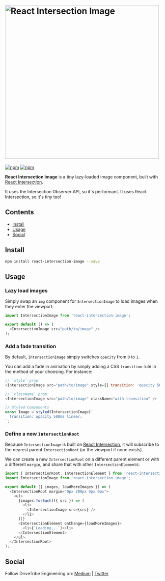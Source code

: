 # <img alt="React Intersection Image" src="https://user-images.githubusercontent.com/7850794/36429384-7954d29c-164a-11e8-8956-957c4766a04d.png" width="500">

[![npm](https://img.shields.io/npm/v/react-intersection-image.svg?style=flat-square)](https://www.npmjs.com/package/react-intersection) [![npm](https://img.shields.io/npm/dm/react-intersection-image.svg?style=flat-square)](https://www.npmjs.com/package/react-intersection) 

**React Intersection Image** is a tiny lazy-loaded image component, built with [React Intersection](https://github.com/drivetribe/react-intersection-image).

It uses the Intersection Observer API, so it's performant. It uses React Intersection, so it's tiny too!

## Contents

- [Install](#install)
- [Usage](#usage)
- [Social](#social)

## Install

```bash
npm install react-intersection-image --save
```

## Usage

### Lazy load images

Simply swap an `img` component for `IntersectionImage` to load images when they enter the viewport:

```javascript
import IntersectionImage from 'react-intersection-image';

export default () => (
  <IntersectionImage src="path/to/image" />
);
```

### Add a fade transition

By default, `IntersectionImage` simply switches `opacity` from `0` to `1`.

You can add a fade in animation by simply adding a CSS `transition` rule in the method of your choosing. For instance:

```javascript
// `style` prop
<IntersectionImage src="path/to/image" style={{ transition: 'opacity 500ms linear' }} />

// `className` prop
<IntersectionImage src="path/to/image" className="with-transition" />

// Styled Components
const Image = styled(IntersectionImage)`
  transition: opacity 500ms linear;
`;
```

### Define a new `IntersectionRoot`

Because `IntersectionImage` is built on [React Intersection](https://github.com/drivetribe/react-intersection-image), it will subscribe to the nearest parent `IntersectionRoot` (or the viewport if none exists).

We can create a new `IntersectionRoot` on a different parent element or with a different `margin`, and share that with other `IntersectionElement`s:

```javascript
import { IntersectionRoot, IntersectionElement } from 'react-intersection';
import IntersectionImage from 'react-intersection-image';

export default ({ images, loadMoreImages }) => (
  <IntersectionRoot margin="0px 200px 0px 0px">
    <ul>
      {images.forEach(({ src }) => (
        <li>
          <IntersectionImage src={src} />
        </li>
      ))}
      <IntersectionElement onChange={loadMoreImages}>
        <li>{`Loading...`}</li>
      </IntersectionElement>
    </ul>
  </IntersectionRoot>
);
```

## Social

Follow DriveTribe Engineering on: [Medium](https://medium.com/drivetribe-engineering) | [Twitter](https://twitter.com/drivetribetech)

